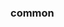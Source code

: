 <!-- Space: KrewPluginTemplate -->
<!-- Parent: Project -->
<!-- Title: Project Examples -->

<!-- Label: Examples -->
<!-- Include: docs/disclaimer.md -->
<!-- Include: ac:toc -->

### common

